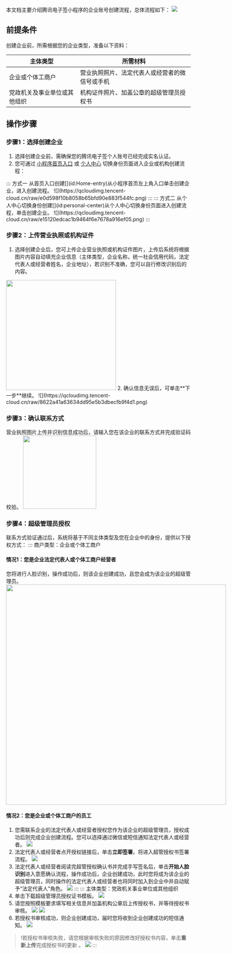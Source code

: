 本文档主要介绍腾讯电子签小程序的企业账号创建流程，总体流程如下： 
![](https://qcloudimg.tencent-cloud.cn/raw/78456f7695c46e58d973397a22573d4e.png)


## 前提条件
创建企业前，所需根据您的企业类型，准备以下资料：

| 主体类型 |     所需材料           |  
| -------- | ---------------------------------------------- | 
| 企业或个体工商户   | 营业执照照片、法定代表人或经营者的微信号或手机 |  
| 党政机关及事业单位或其他组织 | 机构证件照片、加盖公章的超级管理员授权书 | 



## 操作步骤
### 步骤1：选择创建企业
1. 选择创建企业前，需确保您的腾讯电子签个人账号已经完成实名认证。
2. 您可通过 [小程序首页入口](#Home-entry) 或 [个人中心](#personal-center) 切换身份页面进入企业或机构创建流程：
<dx-tabs>
::: 方式一
从首页入口创建[](id:Home-entry)从小程序首页左上角入口单击创建企业，进入创建流程。 
![](https://qcloudimg.tencent-cloud.cn/raw/e0d598f10b8058b65bfd90e883f544fc.png)
:::
::: 方式二
从个人中心切换身份创建[](id:personal-center)从个人中心切换身份页面进入创建流程，单击创建企业。 
![](https://qcloudimg.tencent-cloud.cn/raw/e15120edcac1b9464f6e7678a916ef05.png) 
:::
</dx-tabs>


### 步骤2：上传营业执照或机构证件
1. 选择创建企业后，您可上传企业营业执照或机构证件图片，上传后系统将根据图片内容自动填充企业信息（主体类型，企业名称，统一社会信用代码，法定代表人或经营者姓名，企业地址），若识别不准确，您可以自行修改识别后的内容。 
<img style="width:300px; max-width: inherit;" src="https://qcloudimg.tencent-cloud.cn/raw/c16f24df44eebadc58fb53bad428c626.png" />
2. 确认信息无误后，可单击**下一步**继续。
![](https://qcloudimg.tencent-cloud.cn/raw/8622a41a63634dd95e5b3dbecfb9f4d1.png)


### 步骤3：确认联系方式
营业执照图片上传并识别信息成功后，请输入您在该企业的联系方式并完成验证码校验。 
<img style="width:200px; max-width: inherit;" src="https://qcloudimg.tencent-cloud.cn/raw/061da8b03c8c1241f1a87bb9b03bb84b.png" />

### 步骤4：超级管理员授权
联系方式验证通过后，系统将基于不同主体类型及您在企业中的身份，提供以下授权方式： 
<dx-tabs>
::: 商户类型：企业或个体工商户
#### 情况1：您是企业法定代表人或个体工商户经营者
您将进行人脸识别，操作成功后，则该企业创建成功，且您会成为该企业的超级管理员。
<img style="width:600px; max-width: inherit;" src="https://qcloudimg.tencent-cloud.cn/raw/6f51bd4b4f1b787a7b1c16c2d3a4472f.png" />
#### 情况2：您是企业或个体工商户的员工
1. 您需联系企业的法定代表人或经营者授权您作为该企业的超级管理员，授权成功后则完成企业创建流程。您可以选择通过微信或短信通知法定代表人或经营者。
![](https://qcloudimg.tencent-cloud.cn/raw/2f81105a9115c67ba04099c3ea7ea38b.png)
2. 法定代表人或经营者点开授权链接后，单击**立即签署**，将进入超管授权书签署流程。 
![](https://qcloudimg.tencent-cloud.cn/raw/98327ca79e506291b990720031d57db4.png)
3. 法定代表人或经营者阅读完超管授权确认书并完成手写签名后，单击**开始人脸识别**进入意愿确认流程，操作成功后，企业创建成功，此时您将成为该企业的超级管理员，同时操作的法定代表人或经营者也将同时加入到企业中并自动赋予“法定代表人”角色。
![](https://qcloudimg.tencent-cloud.cn/raw/96c04c16dd04e69689f09d3d4524f757.png)
:::
::: 主体类型：党政机关事业单位或其他组织
1. 单击下载超级管理员授权证书模板。
![](https://qcloudimg.tencent-cloud.cn/raw/d140f2ab61a79da7491b3239063d6396.png)
2. 请您按照模板要求填写相关信息并加盖机构公章后上传授权书，并等待授权书审核。
![](https://qcloudimg.tencent-cloud.cn/raw/b6ca62b1f9ca697009eb6d21d5b4f657.png)
![](https://qcloudimg.tencent-cloud.cn/raw/c09eff37686e419a1d88a7817849b64b.png)
3. 若授权书审核成功，则企业创建成功，届时您将收到企业创建成功的短信通知。 
![](https://qcloudimg.tencent-cloud.cn/raw/f34ca3a3cbce5bdd2442987957cbac03.png)
> !若授权书审核失败，请您根据审核失败的原因修改好授权书内容，单击**重新上传**完成授权书的更新 。
![](https://qcloudimg.tencent-cloud.cn/raw/aad9ea77cce44d8d3108835199603154.png)
:::
</dx-tabs>
